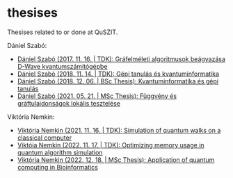 # thesises

Thesises related to or done at QuSZIT.

Dániel Szabó:

- [Dániel Szabó (2017. 11. 16. \| TDK): Gráfelméleti algoritmusok beágyazása D-Wave kvantumszámítógépbe](/daniel-szabo-2017-11-16-tdk-grafelmeleti-algoritmusok-beagyazasa-dwave-kvantumszamitogepbe.pdf)
- [Dániel Szabó (2018. 11. 14. \| TDK): Gépi tanulás és kvantuminformatika](/daniel-szabo-2018-11-14-tdk-gepi-tanulas-es-kvantuminformatika.pdf)
- [Dániel Szabó (2018. 12. 06. \| BSc Thesis): Kvantuminformatika és gépi tanulás](/daniel-szabo-2018-12-06-bsc-thesis-kvantuminformatika-es-gepi-tanulas.pdf)
- [Dániel Szabó (2021. 05. 21. \| MSc Thesis): Függvény és gráftulajdonságok lokális tesztelése](/daniel-szabo-2021-05-21-msc-thesis-fuggveny-es-graftulajdonsagok-lokalis-tesztelese.pdf)

Viktória Nemkin:

- [Viktória Nemkin (2021. 11. 16. \| TDK): Simulation of quantum walks on a classical computer](/viktoria-nemkin-2021-11-16-tdk-simulation-of-quantum-walks-on-a-classical-computer.pdf)
- [Viktóia Nemkin (2022. 11. 17. \| TDK): Optimizing memory usage in quantum algorithm simulation](/viktoria-nemkin-2022-11-17-tdk-optimizing-memory-usage-in-quantum-algorithm-simulation.pdf)
- [Viktória Nemkin (2022. 12. 18. \| MSc Thesis): Application of quantum computing in Bioinformatics](/viktoria-nemkin-2022-12-18-msc-thesis-application-of-quantum-computing-in-bioinformatics.pdf)
